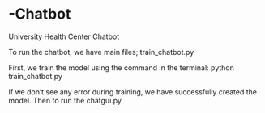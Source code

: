 # -Chatbot
University Health Center Chatbot

To run the chatbot, 
we have main files; train_chatbot.py 

First, we train the model using the command in the terminal:   python train_chatbot.py

If we don’t see any error during training, we have successfully created the model. 
Then to run the chatgui.py

